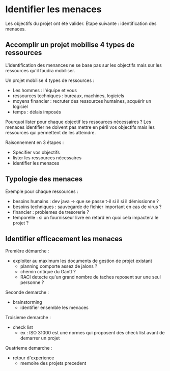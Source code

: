 # Identifier les menaces

Les objectifs du projet ont été valider. Etape suivante : identification des menaces.

## Accomplir un projet mobilise 4 types de ressources

L'identification des menances ne se base pas sur les objectifs mais sur les ressources qu'il faudra mobiliser.      

Un projet mobilise 4 types de ressources :
* Les hommes : l'équipe et vous
* ressources techniques : bureaux, machines, logiciels
* moyens financier : recruter des ressources humaines, acquérir un logiciel
* temps : délais imposés

Pourquoi lister pour chaque objectif les ressources nécessaires ? Les menaces identifier ne doivent pas mettre en péril vos objectifs mais les ressources qui permettent de les atteindre.

Raisonnement en 3 étapes :
* Spécifier vos objectifs
* lister les ressources nécessaires
* identifier les menaces

## Typologie des menaces

Exemple pour chaque ressources :
* besoins humains : dev java &rarr; que se passe t-il si il si il démissionne ?
* besoins techniques : sauvegarde de fichier important en cas de virus ?
* financier : problemes de tresorerie ?
* temporelle : si un fournisseur livre en retard en quoi cela impactera le projet ?

## Identifier efficacement les menaces

Première démarche :
* exploiter au maximum les documents de gestion de projet existant 
    * planning comporte assez de jalons ?
    * chemin critique du Gantt ?
    * RACI detecte qu'un grand nombre de taches reposent sur une seul personne ?

Seconde demarche :
* brainstorming
    * identifier ensemble les menaces

Troisieme demarche : 
* check list
    * ex : ISO 31000 est une normes qui proposent des check list avant de demarrer un projet

Quatrieme demarche : 
* retour d'experience
    * memoire des projets precedent